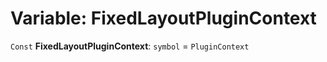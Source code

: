 # Variable: FixedLayoutPluginContext

`Const` **FixedLayoutPluginContext**: `symbol` = `PluginContext`
